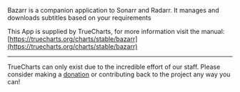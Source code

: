 Bazarr is a companion application to Sonarr and Radarr. It manages and downloads subtitles based on your requirements

This App is supplied by TrueCharts, for more information visit the manual: [https://truecharts.org/charts/stable/bazarr](https://truecharts.org/charts/stable/bazarr)

---

TrueCharts can only exist due to the incredible effort of our staff.
Please consider making a [donation](https://truecharts.org/about/sponsor) or contributing back to the project any way you can!
